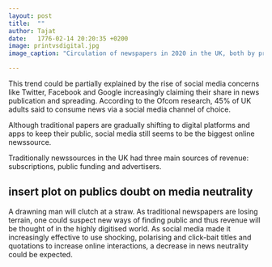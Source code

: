 ```yaml
---
layout: post
title:  ""
author: Tajat
date:   1776-02-14 20:20:35 +0200
image: printvsdigital.jpg
image_caption: "Circulation of newspapers in 2020 in the UK, both by printed and online content."

---
```


This trend could be partially explained by the rise of social media concerns like Twitter, Facebook and Google increasingly claiming their share in news publication and spreading.
According to the Ofcom research, 45% of UK adults said to consume news via a social media channel of choice.

Although traditional papers are gradually shifting to digital platforms and apps to keep their public, social media still seems to be the biggest online newssource.


 Traditionally newssources in the UK had three main sources of revenue: subscriptions, public funding and advertisers. 

## insert plot on publics doubt on media neutrality ##

A drawning man will clutch at a straw. As traditional newspapers are losing terrain, one could suspect new ways of finding public and thus revenue will be thought of in the highly digitised world. 
As social media made it increasingly effective to use shocking, polarising and click-bait titles and quotations to increase online interactions, a decrease in news neutrality could be expected.

<!--more-->
